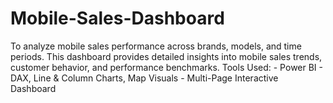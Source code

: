 # Mobile-Sales-Dashboard
To analyze mobile sales performance across brands, models, and time periods. This dashboard provides detailed insights into mobile sales trends, customer behavior, and performance benchmarks. Tools Used: - Power BI - DAX, Line &amp; Column Charts, Map Visuals - Multi-Page Interactive Dashboard
